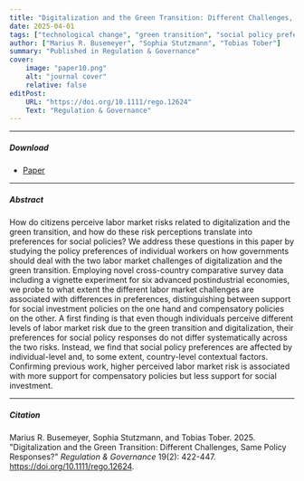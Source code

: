 ```yaml
---
title: "Digitalization and the Green Transition: Different Challenges, Same Policy Responses?" 
date: 2025-04-01
tags: ["technological change", "green transition", "social policy preferences"]
author: ["Marius R. Busemeyer", "Sophia Stutzmann", "Tobias Tober"]
summary: "Published in Regulation & Governance"
cover:
    image: "paper10.png"
    alt: "journal cover"
    relative: false
editPost:
    URL: "https://doi.org/10.1111/rego.12624"
    Text: "Regulation & Governance"
---
```


---

##### Download

+ [Paper](paper10.pdf)

---

##### Abstract

How do citizens perceive labor market risks related to digitalization and the green transition, and how do these risk perceptions translate into preferences for social policies? We address these questions in this paper by studying the policy preferences of individual workers on how governments should deal with the two labor market challenges of digitalization and the green transition. Employing novel cross-country comparative survey data including a vignette experiment for six advanced postindustrial economies, we probe to what extent the different labor market challenges are associated with differences in preferences, distinguishing between support for social investment policies on the one hand and compensatory policies on the other. A first finding is that even though individuals perceive different levels of labor market risk due to the green transition and digitalization, their preferences for social policy responses do not differ systematically across the two risks. Instead, we find that social policy preferences are affected by individual-level and, to some extent, country-level contextual factors. Confirming previous work, higher perceived labor market risk is associated with more support for compensatory policies but less support for social investment.

---

##### Citation

Marius R. Busemeyer, Sophia Stutzmann, and Tobias Tober. 2025. "Digitalization and the Green Transition: Different Challenges, Same Policy Responses?" *Regulation & Governance* 19(2): 422-447. https://doi.org/10.1111/rego.12624.
